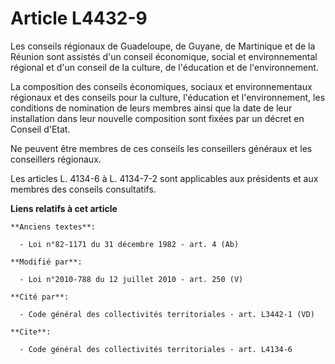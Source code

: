 # Article L4432-9

Les conseils régionaux de Guadeloupe, de Guyane, de Martinique et de la Réunion sont assistés d'un conseil économique, social
et environnemental régional et d'un conseil de la culture, de l'éducation et de l'environnement. 

La composition des    conseils économiques, sociaux et environnementaux régionaux et des conseils pour la culture,
l'éducation et l'environnement, les conditions de nomination de leurs membres ainsi que la date de leur installation dans
leur nouvelle composition sont fixées par un décret en Conseil d'Etat. 

Ne peuvent être membres de ces conseils les conseillers généraux et les conseillers régionaux. 

Les articles L. 4134-6 à L. 4134-7-2 sont applicables aux présidents et aux membres des conseils consultatifs.

**Liens relatifs à cet article**

	**Anciens textes**:

	  - Loi n°82-1171 du 31 décembre 1982 - art. 4 (Ab)

	**Modifié par**:

	  - Loi n°2010-788 du 12 juillet 2010 - art. 250 (V)

	**Cité par**:

	  - Code général des collectivités territoriales - art. L3442-1 (VD)

	**Cite**:

	  - Code général des collectivités territoriales - art. L4134-6
